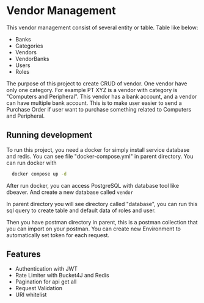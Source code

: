 
# Vendor Management

This vendor management consist of several entity or table. Table like below:
- Banks
- Categories
- Vendors
- VendorBanks
- Users
- Roles

The purpose of this project to create CRUD of vendor. One vendor have only one category. For example PT XYZ is a vendor with category is "Computers and Peripheral". This vendor has a bank account, and a vendor can have multiple bank account. This is to make user easier to send a Purchase Order if user want to purchase something related to Computers and Peripheral.
## Running development

To run this project, you need a docker for simply install service database and redis. You can see file "docker-compose.yml" in parent directory. You can run docker with

```bash
  docker compose up -d
```

After run docker, you can access PostgreSQL with database tool like dbeaver. And create a new database called `vendor`

In parent directory you will see directory called "database", you can run this sql query to create table and default data of roles and user.

Then you have postman directory in parent, this is a postman collection that you can import on your postman. You can create new Environment to automatically set token for each request.






## Features

- Authentication with JWT
- Rate Limiter with Bucket4J and Redis
- Pagination for api get all
- Request Validation
- URI whitelist